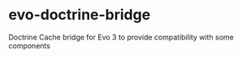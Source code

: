 # evo-doctrine-bridge
Doctrine Cache bridge for Evo 3 to provide compatibility with some components
